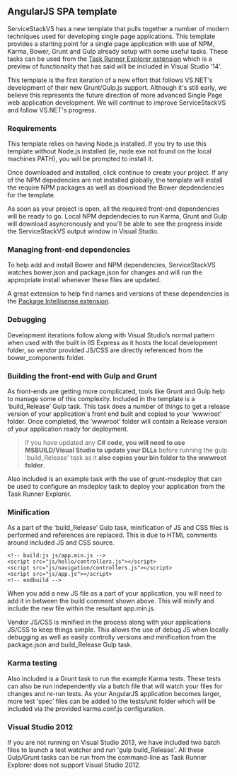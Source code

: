 ## AngularJS SPA template ##

ServiceStackVS has a new template that pulls together a number of modern techniques used for developing single page applications. This template provides a starting point for a single page application with use of NPM, Karma, Bower, Grunt and Gulp already setup with some useful tasks. These tasks can be used from the [Task Runner Explorer extension](http://visualstudiogallery.msdn.microsoft.com/8e1b4368-4afb-467a-bc13-9650572db708) which is a preview of functionality that has said will be included in Visual Studio ‘14’. 



This template is the first iteration of a new effort that follows VS.NET's development of their new Grunt/Gulp.js support. Although it's still early, we believe this represents the future direction of more advanced Single Page web application development. We will continue to improve ServiceStackVS and follow VS.NET's progress.

### Requirements ###
This template relies on having Node.js installed. If you try to use this template without Node.js installed (ie, node.exe not found on the local machines PATH), you will be prompted to install it.


Once downloaded and installed, click continue to create your project. If any of the NPM depedencies are not installed globally, the template will install the require NPM packages as well as download the Bower depdendencies for the template. 

As soon as your project is open, all the required front-end dependencies will be ready to go. Local NPM depdendecies to run Karma, Grunt and Gulp will download asyncronously and you'll be able to see the progress inside the ServiceStackVS output window in Visual Studio.


### Managing front-end dependencies ###
To help add and install Bower and NPM dependencies, ServiceStackVS watches bower.json and package.json for changes and will run the appropriate install whenever these files are updated.

A great extension to help find names and versions of these dependencies is the [Package Intellisense extension](http://visualstudiogallery.msdn.microsoft.com/65748cdb-4087-497e-a394-2e3449c8e61e).

### Debugging ###
Development iterations follow along with Visual Studio’s normal pattern when used with the built in IIS Express as it hosts the local development folder, so vendor provided JS/CSS are directly referenced from the bower_components folder.

### Building the front-end with Gulp and Grunt ###
As front-ends are getting more complicated, tools like Grunt and Gulp help to manage some of this complexity. Included in the template is a ‘build_Release’ Gulp task. This task does a number of things to get a release version of your application's front end built and copied to your ‘wwwroot’ folder. Once completed, the ‘wwwroot’ folder will contain a Release version of your application ready for deployment.
>If you have updated any **C# code, you will need to use MSBUILD/Visual Studio to update your DLLs** before running the gulp 'build_Release' task as it **also copies your bin folder to the wwwroot folder**.

Also included is an example task with the use of grunt-msdeploy that can be used to configure an msdeploy task to deploy your application from the Task Runner Explorer.


### Minification ###
As a part of the ‘build_Release’ Gulp task, minification of JS and CSS files is performed and references are replaced. This is due to HTML comments around included JS and CSS source. 

    <!-- build:js js/app.min.js -->
    <script src="js/hello/controllers.js"></script>
    <script src="js/navigation/controllers.js"></script>
    <script src="js/app.js"></script>
    <!-- endbuild -->

When you add a new JS file as a part of your application, you will need to add it in between the build comment shown above. This will minify and include the new file within the resultant app.min.js.

Vendor JS/CSS is minified in the process along with your applications JS/CSS to keep things simple. This allows the use of debug JS when locally debugging as well as easily controlly versions and minification from the package.json and build_Release Gulp task.

### Karma testing ###
Also included is a Grunt task to run the example Karma tests.  These tests can also be run independently via a batch file that will watch your files for changes and re-run tests. As your AngularJS application becomes larger, more test ‘spec’ files can be added to the tests/unit folder which will be included via the provided karma.conf.js configuration.

### Visual Studio 2012 ###
If you are not running on Visual Studio 2013, we have included two batch files to launch a test watcher and run 'gulp build_Release'. All these Gulp/Grunt tasks can be run from the command-line as Task Runner Explorer does not support Visual Studio 2012.



